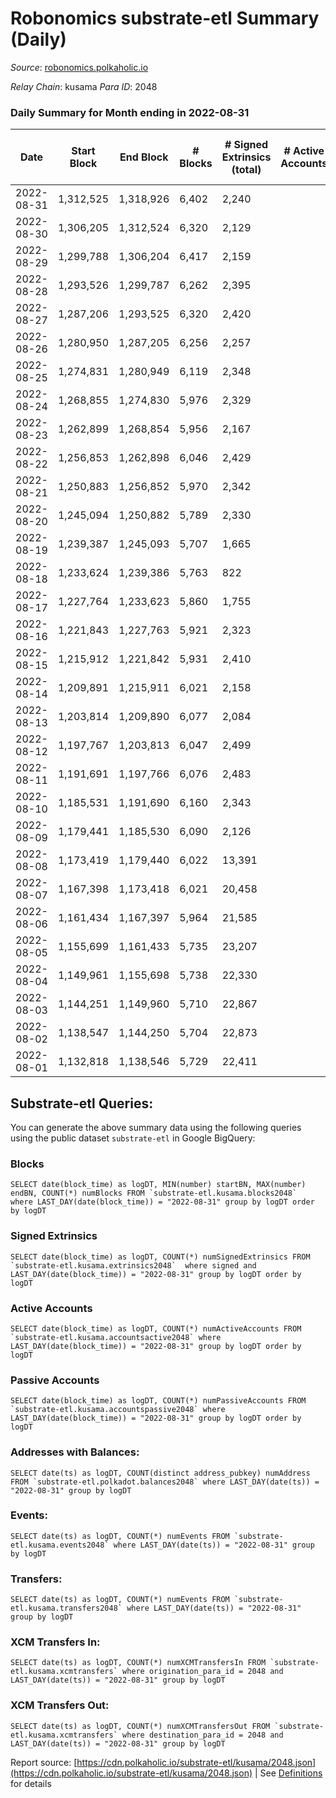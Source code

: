 # Robonomics substrate-etl Summary (Daily)

_Source_: [robonomics.polkaholic.io](https://robonomics.polkaholic.io)

*Relay Chain*: kusama
*Para ID*: 2048



### Daily Summary for Month ending in 2022-08-31


| Date | Start Block | End Block | # Blocks | # Signed Extrinsics (total) | # Active Accounts | # Passive | # New | # Addresses with Balances | # Events | # Transfers | # XCM Transfers In | # XCM Transfers Out | Issues | 
| ---- | ----------- | --------- | -------- | --------------------------- | ----------------- | --------- | ----- | ------------------------- | -------- | ----------- | ------------------ | ------------------- | ------ |
| 2022-08-31 | 1,312,525 | 1,318,926 | 6,402 | 2,240 |  |  |  | 2,707 | 40,411 | 14 ($2,631.35) |   |   |  |
| 2022-08-30 | 1,306,205 | 1,312,524 | 6,320 | 2,129 |  |  |  | 2,704 | 39,765 | 6 ($1,384.92) |   |   |  |
| 2022-08-29 | 1,299,788 | 1,306,204 | 6,417 | 2,159 |  |  |  | 2,701 | 38,546 | 5 ($1,941.27) |   |   |  |
| 2022-08-28 | 1,293,526 | 1,299,787 | 6,262 | 2,395 |  |  |  | 2,701 | 37,726 | 10 ($2,130.89) |   |   |  |
| 2022-08-27 | 1,287,206 | 1,293,525 | 6,320 | 2,420 |  |  |  | 2,700 | 37,890 | 3 ($14.52) |   |   |  |
| 2022-08-26 | 1,280,950 | 1,287,205 | 6,256 | 2,257 |  |  |  | 2,699 | 37,292 | 4 ($29.61) |   |   |  |
| 2022-08-25 | 1,274,831 | 1,280,949 | 6,119 | 2,348 |  |  |  | 2,698 | 36,986 | 4 ($1,037.94) |   |   |  |
| 2022-08-24 | 1,268,855 | 1,274,830 | 5,976 | 2,329 |  |  |  | 2,698 | 36,152 | 5 ($219.93) |   |   |  |
| 2022-08-23 | 1,262,899 | 1,268,854 | 5,956 | 2,167 |  |  |  | 2,698 | 35,951 |   |   |   |  |
| 2022-08-22 | 1,256,853 | 1,262,898 | 6,046 | 2,429 |  |  |  | 2,698 | 36,588 | 10 ($4,211.16) |   |   |  |
| 2022-08-21 | 1,250,883 | 1,256,852 | 5,970 | 2,342 |  |  |  | 2,698 | 36,079 | 4 ($115.14) |   |   |  |
| 2022-08-20 | 1,245,094 | 1,250,882 | 5,789 | 2,330 |  |  |  | 2,697 | 35,177 | 6 ($96.04) |   |   |  |
| 2022-08-19 | 1,239,387 | 1,245,093 | 5,707 | 1,665 |  |  |  | 2,697 | 33,828 | 4 ($162.56) |   |   |  |
| 2022-08-18 | 1,233,624 | 1,239,386 | 5,763 | 822 |  |  |  | 2,697 | 32,149 | 3 ($53.15) |   |   |  |
| 2022-08-17 | 1,227,764 | 1,233,623 | 5,860 | 1,755 |  |  |  | 2,696 | 34,639 | 5 ($1,089.94) |   |   |  |
| 2022-08-16 | 1,221,843 | 1,227,763 | 5,921 | 2,323 |  |  |  | 2,695 | 35,932 | 3 ($186.38) |   |   |  |
| 2022-08-15 | 1,215,912 | 1,221,842 | 5,931 | 2,410 |  |  |  | 2,692 | 36,198 | 4 ($1,972.54) |   |   |  |
| 2022-08-14 | 1,209,891 | 1,215,911 | 6,021 | 2,158 |  |  |  | 2,691 | 35,861 | 13 ($5,334.71) |   |   |  |
| 2022-08-13 | 1,203,814 | 1,209,890 | 6,077 | 2,084 |  |  |  | 2,690 | 36,023 | 1 ($1.24) |   |   |  |
| 2022-08-12 | 1,197,767 | 1,203,813 | 6,047 | 2,499 |  |  |  | 2,690 | 36,894 | 8 ($258.65) |   |   |  |
| 2022-08-11 | 1,191,691 | 1,197,766 | 6,076 | 2,483 |  |  |  | 2,690 | 36,842 | 4 ($7.66) |   |   |  |
| 2022-08-10 | 1,185,531 | 1,191,690 | 6,160 | 2,343 |  |  |  | 2,689 | 36,851 | 9 ($1,853.56) |   |   |  |
| 2022-08-09 | 1,179,441 | 1,185,530 | 6,090 | 2,126 |  |  |  | 2,686 | 35,727 | 9 ($4,369.88) |   |   |  |
| 2022-08-08 | 1,173,419 | 1,179,440 | 6,022 | 13,391 |  |  |  | 2,685 | 51,417 | 18 ($11,016.56) |   |   |  |
| 2022-08-07 | 1,167,398 | 1,173,418 | 6,021 | 20,458 |  |  |  | 2,682 | 61,232 | 4 ($449.26) |   |   |  |
| 2022-08-06 | 1,161,434 | 1,167,397 | 5,964 | 21,585 |  |  |  | 2,681 | 63,490 | 4 ($0.004) |   |   |  |
| 2022-08-05 | 1,155,699 | 1,161,433 | 5,735 | 23,207 |  |  |  | 2,677 | 73,576 | 2 ($427.99) |   |   |  |
| 2022-08-04 | 1,149,961 | 1,155,698 | 5,738 | 22,330 |  |  |  | 2,674 | 72,825 | 6 ($34.16) |   |   |  |
| 2022-08-03 | 1,144,251 | 1,149,960 | 5,710 | 22,867 |  |  |  | 2,671 | 73,027 | 1 ($241.27) |   |   |  |
| 2022-08-02 | 1,138,547 | 1,144,250 | 5,704 | 22,873 |  |  |  | 2,669 | 73,207 | 5 ($1,121.20) |   |   |  |
| 2022-08-01 | 1,132,818 | 1,138,546 | 5,729 | 22,411 |  |  |  | 2,667 | 72,615 | 7 ($1,723.35) |   |   |  |

## Substrate-etl Queries:
You can generate the above summary data using the following queries using the public dataset `substrate-etl` in Google BigQuery:


### Blocks
```
SELECT date(block_time) as logDT, MIN(number) startBN, MAX(number) endBN, COUNT(*) numBlocks FROM `substrate-etl.kusama.blocks2048`  where LAST_DAY(date(block_time)) = "2022-08-31" group by logDT order by logDT
```


### Signed Extrinsics
```
SELECT date(block_time) as logDT, COUNT(*) numSignedExtrinsics FROM `substrate-etl.kusama.extrinsics2048`  where signed and LAST_DAY(date(block_time)) = "2022-08-31" group by logDT order by logDT
```


### Active Accounts
```
SELECT date(block_time) as logDT, COUNT(*) numActiveAccounts FROM `substrate-etl.kusama.accountsactive2048` where LAST_DAY(date(block_time)) = "2022-08-31" group by logDT order by logDT
```


### Passive Accounts
```
SELECT date(block_time) as logDT, COUNT(*) numPassiveAccounts FROM `substrate-etl.kusama.accountspassive2048` where LAST_DAY(date(block_time)) = "2022-08-31" group by logDT order by logDT
```


### Addresses with Balances:
```
SELECT date(ts) as logDT, COUNT(distinct address_pubkey) numAddress FROM `substrate-etl.polkadot.balances2048` where LAST_DAY(date(ts)) = "2022-08-31" group by logDT
```


### Events:
```
SELECT date(ts) as logDT, COUNT(*) numEvents FROM `substrate-etl.kusama.events2048` where LAST_DAY(date(ts)) = "2022-08-31" group by logDT
```


### Transfers:
```
SELECT date(ts) as logDT, COUNT(*) numEvents FROM `substrate-etl.kusama.transfers2048` where LAST_DAY(date(ts)) = "2022-08-31" group by logDT
```


### XCM Transfers In:
```
SELECT date(ts) as logDT, COUNT(*) numXCMTransfersIn FROM `substrate-etl.kusama.xcmtransfers` where origination_para_id = 2048 and LAST_DAY(date(ts)) = "2022-08-31" group by logDT
```


### XCM Transfers Out:
```
SELECT date(ts) as logDT, COUNT(*) numXCMTransfersOut FROM `substrate-etl.kusama.xcmtransfers` where destination_para_id = 2048 and LAST_DAY(date(ts)) = "2022-08-31" group by logDT
```



Report source: [https://cdn.polkaholic.io/substrate-etl/kusama/2048.json](https://cdn.polkaholic.io/substrate-etl/kusama/2048.json) | See [Definitions](/DEFINITIONS.md) for details

